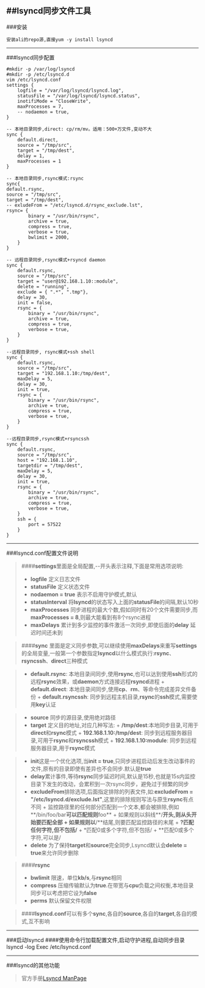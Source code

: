 ##lsyncd同步文件工具
------
###安装

	安装ali的repo源,直接yum -y install lsyncd
------
###lsyncd同步配置

	#mkdir -p /var/log/lsyncd
	#mkdir -p /etc/lsyncd.d
	vim /etc/lsyncd.conf
	settings {
		logfile = "/var/log/lsyncd/lsyncd.log",
		statusFile = "/var/log/lsyncd/lsyncd.status",
		inotifiMode = "CloseWrite",
		maxProcesses = 7,
		-- nodaemon = true,
	}
	
	-- 本地目录同步,direct: cp/rm/mv。适用：500+万文件,变动不大
	sync {
		default.direct,
		source = "/tmp/src",
		target = "/tmp/dest",
		delay = 1,
		maxProcesses = 1
	}

	-- 本地目录同步,rsync模式:rsync
	sync{
	default.rsync,
	source = "/tmp/src",
	target = "/tmp/dest",
	-- exludeFrom = "/etc/lsyncd.d/rsync_exclude.lst",
	rsync= {
			binary = "/usr/bin/rsync",
			archive = true,
			compress = true,
			verbose = true,
			bwlimit = 2000,
		}
	}

	-- 远程目录同步,rsync模式+rsyncd daemon
	sync {
		default.rsync,
		source = "/tmp/src",
		target = "user@192.168.1.10::module",
		delete = "running",
		exclude = { ".*", ".tmp"},
		delay = 30,
		init = false,
		rsync = {
			binary = "/usr/bin/rsync",
			archive = true,
			compress = true,
			verbose = true,
		}
	}

	--远程目录同步, rsync模式+ssh shell
	sync {
		default.rsync,
		source = "/tmp/src",
		target = "192.168.1.10:/tmp/dest",
		maxDelay = 5,
		delay = 30,
		init = true,
		rsync = {
			binary = "/usr/bin/rsync",
			archive = true,
			compress = true,
			verbose = true,
		}
	}

	--远程目录同步,rsync模式+rsyncssh
	sync {
		default.rsync,
		source = "/tmp/src",
		host = "192.168.1.10",
		targetdir = "/tmp/dest",
		maxDelay = 5,
		delay = 30,
		init = true,
		rsync = {
			binary = "/usr/bin/rsync",
			archive = true,
			compress = true,
			verbose = true,
		}
		ssh = {
			port = 57522
		}
	}
------
###lsyncd.conf配置文件说明
> ####**settings**里面是全局配置,--开头表示注释,下面是常用选项说明:
>
> 	+ **logfile** 定义日志文件
> 	+ **statusFile** 定义状态文件
> 	+ **nodaemon = true** 表示不启用守护模式,默认
> 	+ **statusInterval** 将**lsyncd**的状态写入上面的**statusFile**的间隔,默认10秒
> 	+ **maxProcesses** 同步进程的最大个数,假如同时有20个文件需要同步,而 **maxProcesses = 8**,则最大能看到有8个rsync进程
> 	+ **maxDelays** 累计到多少监控的事件激活一次同步,即使后面的**delay** 延迟时间还未到

> ####**sync**
>	里面是定义同步参数,可以继续使用**maxDelays**来重写**settings**的全局变量,一般第一个参数指定**lsyncd**以什么模式执行:**rsync**、**rsyncssh**、**direct**三种模式

>	+ **default.rsync**: 本地目录间同步,使用**rsync**,也可以达到使用**ssh**形式的远程**rsync**效果，或**daemon**方式连接远程**rsyncd**进程
	+ **default.direct**: 本地目录间同步,使用**cp**、**rm**、等命令完成差异文件备份
	+ **default.rsyncssh**: 同步到远程主机目录,**rsync**的**ssh**模式,需要使用**key**认证

>	+ **source** 同步的源目录,使用绝对路径
>	+ **target** 定义目的地址,对应几种写法:
	+ **/tmp/dest**:本地同步目录,可用于**direct**和**rsync**模式
	+ **192.168.1.10:/tmp/dest**: 同步到远程服务器目录,可用于**rsync**和**rsyncssh**模式
	+ **192.168.1.10:module**: 同步到远程服务器目录,用于**rsync**模式

>	+ **init**这是一个优化选项,当**init = true**,只同步进程启动后发生改动事件的文件,原有的目录即使有差异也不会同步.默认是**true**
>	+ **delay**累计事件,等待**rsync**同步延迟时间,默认是15秒,也就是15s内监控目录下发生的改动，会累积到一次rsync同步，避免过于频繁的同步
>	+ **excludeFrom**排除选项,后面指定排除的列表文件,如:**excludeFrom = "/etc/lsyncd.d/exclude.lst"**,这里的排除规则写法与原生**rsync**有点不同
	+ 监控路径里的任何部分匹配到一个文本,都会被排除,例如**/bin/foo/bar**可以匹配规则**foo**
	+ 如果规则以斜线**/**开头,则从头开始要匹配全部
	+ 如果规则以**/**结尾,则要匹配监控路径的末尾
	+ **?**匹配任何字符,但不包括**/**
	+ *匹配0或多个字符,但不包括/
	+ **匹配0或多个字符,可以是/
>	+ **delete** 为了保持**target**和**source**完全同步,Lsyncd默认会**delete = true**来允许同步删除

> ####**rsync**
>	+ **bwlimit** 限速，单位**kb/s**,与**rsync**相同
>	+ **compress** 压缩传输默认为**true**.在带宽与**cpu**负载之间权衡,本地目录同步可以考虑把它设为**false**
>	+ **perms** 默认保留文件权限

> ####**lsyncd.conf**可以有多个**sync**,各自的**source**,各自的**target**,各自的模式,互不影响

------
###启动lsyncd
####使用命令行加载配置文件,启动守护进程,自动同步目录
	lsyncd -log Exec /etc/lsyncd.conf

------
###lsyncd的其他功能
>	官方手册[Lsyncd ManPage](https://github.com/axkibe/lsyncd/wiki/Manual%20to%20Lsyncd%202.1.x)